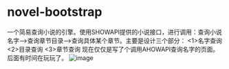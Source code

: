 # novel-bootstrap
一个简易查询小说的引擎。使用SHOWAPI提供的小说接口，进行调用：查询小说名字-->查询章节目录-->查询具体某个章节。主要是设计三个部分：
<1>名字查询
<2>目录查询
<3>章节查询 现在仅仅是写了个调用AHOWAPI查询名字的页面。后面有时间在玩玩了。
![image](https://github.com/xianSkyKing/novel-bootstrap/search_name.jpg)
